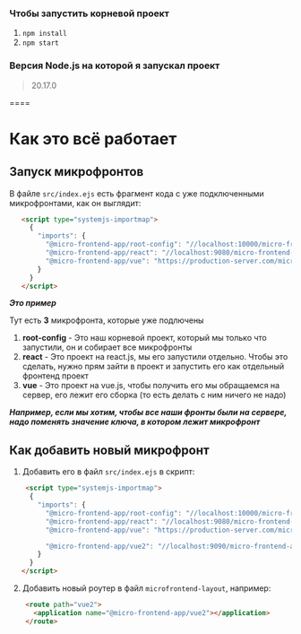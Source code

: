 ### Чтобы запустить корневой проект 

1. `npm install`
2. `npm start`

### Версия Node.js на которой я запускал проект  

> 20.17.0

====

# Как это всё работает
  
## Запуск микрофронтов 

В файле `src/index.ejs` есть фрагмент кода с уже подключенными микрофронтами, как он выглядит: 

```html
   <script type="systemjs-importmap">
     {
       "imports": {
         "@micro-frontend-app/root-config": "//localhost:10000/micro-frontend-app-root-config.js",
         "@micro-frontend-app/react": "//localhost:9080/micro-frontend-app-react.js",
         "@micro-frontend-app/vue": "https://production-server.com/micro-frontend-app-vue.js"
       }
     }
   </script>
```
***Это пример***


Тут есть **3** микрофронта, которые уже подлючены 

1. **root-config** - Это наш корневой проект, который мы только что запустили, он и собирает все микрофронты 
2. **react** - Это проект на react.js, мы его запустили отдельно. Чтобы это сделать, нужно прям зайти в проект и запустить его как отдельный фронтенд проект
3. **vue** - Это проект на vue.js, чтобы получить его мы обращаемся на сервер, его лежит его сборка (то есть делать с ним ничего не надо) 

***Например, если мы хотим, чтобы все наши фронты были на сервере, надо поменять значение ключа, в котором лежит микрофронт***

## Как добавить новый микрофронт 

1. Добавить его в файл `src/index.ejs` в скрипт: 

```html
    <script type="systemjs-importmap">
     {
       "imports": {
         "@micro-frontend-app/root-config": "//localhost:10000/micro-frontend-app-root-config.js",
         "@micro-frontend-app/react": "//localhost:9080/micro-frontend-app-react.js",
         "@micro-frontend-app/vue": "https://production-server.com/micro-frontend-app-vue.js"

         "@micro-frontend-app/vue2": "//localhost:9090/micro-frontend-app-vue2.js",
       }
     }
   </script>
```

2. Добавить новый роутер в файл `microfrontend-layout`, например: 

```html
    <route path="vue2">
      <application name="@micro-frontend-app/vue2"></application>
    </route>
```